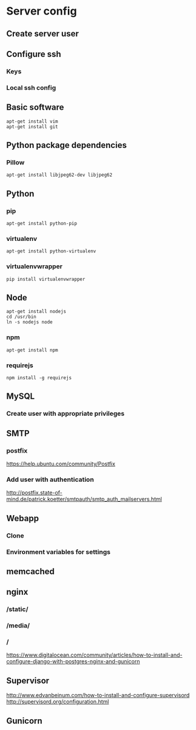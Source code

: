 # Server config

## Create server user


## Configure ssh

### Keys
### Local ssh config


## Basic software

    apt-get install vim
    apt-get install git


## Python package dependencies

### Pillow

    apt-get install libjpeg62-dev libjpeg62


## Python 

### pip

    apt-get install python-pip

### virtualenv

    apt-get install python-virtualenv

### virtualenvwrapper

    pip install virtualenvwrapper


## Node

    apt-get install nodejs
    cd /usr/bin
    ln -s nodejs node

### npm

    apt-get install npm

### requirejs

    npm install -g requirejs


## MySQL

### Create user with appropriate privileges


## SMTP

### postfix

https://help.ubuntu.com/community/Postfix

### Add user with authentication

http://postfix.state-of-mind.de/patrick.koetter/smtpauth/smtp_auth_mailservers.html


## Webapp
### Clone
### Environment variables for settings


## memcached


## nginx
### /static/
### /media/
### /
https://www.digitalocean.com/community/articles/how-to-install-and-configure-django-with-postgres-nginx-and-gunicorn

## Supervisor

http://www.edvanbeinum.com/how-to-install-and-configure-supervisord
http://supervisord.org/configuration.html


## Gunicorn


